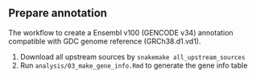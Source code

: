 ## Prepare annotation
The workflow to create a Ensembl v100 (GENCODE v34) annotation compatible with GDC genome reference (GRCh38.d1.vd1).

1. Download all upstream sources by `snakemake all_upstream_sources`
2. Run `analysis/03_make_gene_info.Rmd` to generate the gene info table